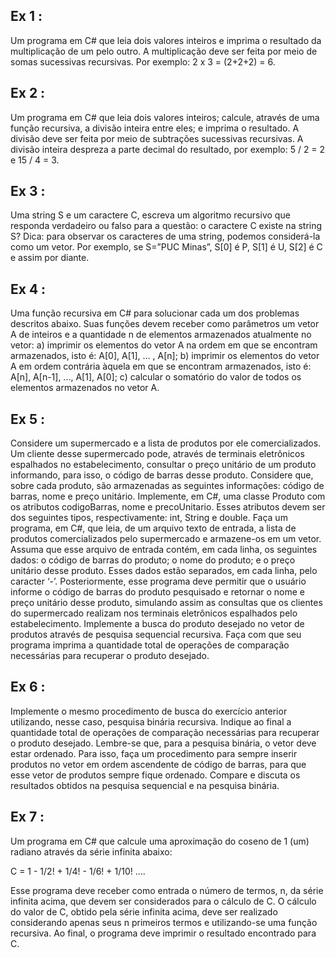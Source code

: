 ## Ex 1 :
Um programa em C# que leia dois valores inteiros e imprima o resultado da multiplicação de um pelo outro. A multiplicação deve ser feita por meio de somas sucessivas recursivas. Por exemplo: 2 x 3 = (2+2+2) = 6.

## Ex 2 :
Um programa em C# que leia dois valores inteiros; calcule, através de uma função recursiva, a divisão inteira entre eles; e imprima o resultado. A divisão deve ser feita por meio de subtrações sucessivas recursivas. A divisão inteira despreza a parte decimal do resultado, por exemplo: 5 / 2 = 2 e 15 / 4 = 3.

## Ex 3 :
Uma string S e um caractere C, escreva um algoritmo recursivo que responda verdadeiro ou falso para a questão: o caractere C existe na string S? Dica: para observar os caracteres de uma string, podemos considerá-la como um vetor. Por exemplo, se S=”PUC Minas”, S[0] é P, S[1] é U, S[2] é C e assim por diante.

## Ex 4 :
Uma função recursiva em C# para solucionar cada um dos problemas descritos abaixo. Suas funções devem receber como parâmetros um vetor A de inteiros e a quantidade n de elementos armazenados atualmente no vetor: a) imprimir os elementos do vetor A na ordem em que se encontram armazenados, isto é: A[0], A[1], ... , A[n]; b) imprimir os elementos do vetor A em ordem contrária àquela em que se encontram armazenados, isto é: A[n], A[n-1], ..., A[1], A[0]; c) calcular o somatório do valor de todos os elementos armazenados no vetor A.

## Ex 5 :
Considere um supermercado e a lista de produtos por ele comercializados. Um cliente desse supermercado pode, através de terminais eletrônicos espalhados no estabelecimento, consultar o preço unitário de um produto informando, para isso, o código de barras desse produto. Considere que, sobre cada produto, são armazenadas as seguintes informações: código de barras, nome e preço unitário. Implemente, em C#, uma classe Produto com os atributos codigoBarras, nome e precoUnitario. Esses atributos devem ser dos seguintes tipos, respectivamente: int, String e double. Faça um programa, em C#, que leia, de um arquivo texto de entrada, a lista de produtos comercializados pelo supermercado e armazene-os em um vetor. Assuma que esse arquivo de entrada contém, em cada linha, os seguintes dados: o código de barras do produto; o nome do produto; e o preço unitário desse produto. Esses dados estão separados, em cada linha, pelo caracter ‘-’. Posteriormente, esse programa deve permitir que o usuário informe o código de barras do produto pesquisado e retornar o nome e preço unitário desse produto, simulando assim as consultas que os clientes do supermercado realizam nos terminais eletrônicos espalhados pelo estabelecimento. Implemente a busca do produto desejado no vetor de produtos através de pesquisa sequencial recursiva. Faça com que seu programa imprima a quantidade total de operações de comparação necessárias para recuperar o produto desejado.

## Ex 6 :
Implemente o mesmo procedimento de busca do exercício anterior utilizando, nesse caso, pesquisa binária recursiva. Indique ao final a quantidade total de operações de comparação necessárias para recuperar o produto desejado. Lembre-se que, para a pesquisa binária, o vetor deve estar ordenado. Para isso, faça um procedimento para sempre inserir produtos no vetor em ordem ascendente de código de barras, para que esse vetor de produtos sempre fique ordenado. Compare e discuta os resultados obtidos na pesquisa sequencial e na pesquisa binária.

## Ex 7 :
Um programa em C# que calcule uma aproximação do coseno de 1 (um) radiano através da série infinita abaixo:

C = 1 - 1/2! + 1/4! - 1/6! + 1/10! ....

Esse programa deve receber como entrada o número de termos, n, da série infinita acima, que devem ser considerados para o cálculo de C. O cálculo do valor de C, obtido pela série infinita acima, deve ser realizado considerando apenas seus n primeiros termos e utilizando-se uma função recursiva. Ao final, o programa deve imprimir o resultado encontrado para C.
